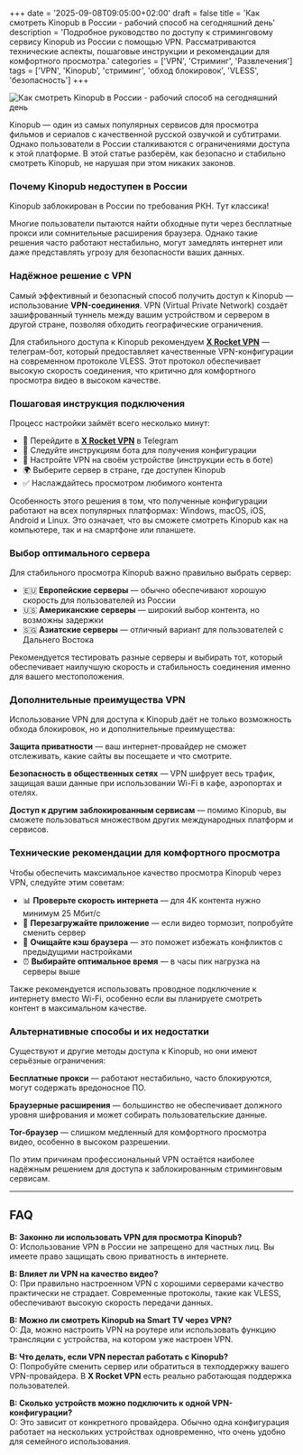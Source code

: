 +++
date = '2025-09-08T09:05:00+02:00'
draft = false
title = 'Как смотреть Kinopub в России - рабочий способ на сегодняшний день'
description = 'Подробное руководство по доступу к стриминговому сервису Kinopub из России с помощью VPN. Рассматриваются технические аспекты, пошаговые инструкции и рекомендации для комфортного просмотра.'
categories = ['VPN', 'Стриминг', 'Развлечения']
tags = ['VPN', 'Kinopub', 'стриминг', 'обход блокировок', 'VLESS', 'безопасность']
+++

![Как смотреть Kinopub в России - рабочий способ на сегодняшний день](https://imagestoring.fra1.cdn.digitaloceanspaces.com/29CF2699-461E-4037-9A06-A87F9A5BD41C.png)

Kinopub — один из самых популярных сервисов для просмотра фильмов и сериалов с качественной русской озвучкой и субтитрами. Однако пользователи в России сталкиваются с ограничениями доступа к этой платформе. В этой статье разберём, как безопасно и стабильно смотреть Kinopub, не нарушая при этом никаких законов.

### Почему Kinopub недоступен в России

Kinopub заблокирован в России по требования РКН. Тут классика!

Многие пользователи пытаются найти обходные пути через бесплатные прокси или сомнительные расширения браузера. Однако такие решения часто работают нестабильно, могут замедлять интернет или даже представлять угрозу для безопасности ваших данных.

### Надёжное решение с VPN

Самый эффективный и безопасный способ получить доступ к Kinopub — использование **VPN-соединения**. VPN (Virtual Private Network) создаёт зашифрованный туннель между вашим устройством и сервером в другой стране, позволяя обходить географические ограничения.


Для стабильного доступа к Kinopub рекомендуем **[X Rocket VPN](https://t.me/X_Rocket_VPN_bot?start=ref-b-9)** — телеграм-бот, который предоставляет качественные VPN-конфигурации на современном протоколе VLESS. Этот протокол обеспечивает высокую скорость соединения, что критично для комфортного просмотра видео в высоком качестве.

### Пошаговая инструкция подключения

Процесс настройки займёт всего несколько минут:

- 🚀 Перейдите в **[X Rocket VPN](https://t.me/X_Rocket_VPN_bot?start=ref-b-9)** в Telegram
- 📱 Следуйте инструкциям бота для получения конфигурации
- 🔧 Настройте VPN на своём устройстве (инструкции есть в боте)
- 🌍 Выберите сервер в стране, где доступен Kinopub
- ✅ Наслаждайтесь просмотром любимого контента


Особенность этого решения в том, что полученные конфигурации работают на всех популярных платформах: Windows, macOS, iOS, Android и Linux. Это означает, что вы сможете смотреть Kinopub как на компьютере, так и на смартфоне или планшете.

### Выбор оптимального сервера

Для стабильного просмотра Kinopub важно правильно выбрать сервер:

- 🇪🇺 **Европейские серверы** — обычно обеспечивают хорошую скорость для пользователей из России
- 🇺🇸 **Американские серверы** — широкий выбор контента, но возможны задержки
- 🇸🇬 **Азиатские серверы** — отличный вариант для пользователей с Дальнего Востока


Рекомендуется тестировать разные серверы и выбирать тот, который обеспечивает наилучшую скорость и стабильность соединения именно для вашего местоположения.

### Дополнительные преимущества VPN

Использование VPN для доступа к Kinopub даёт не только возможность обхода блокировок, но и дополнительные преимущества:

**Защита приватности** — ваш интернет-провайдер не сможет отслеживать, какие сайты вы посещаете и что смотрите.


**Безопасность в общественных сетях** — VPN шифрует весь трафик, защищая ваши данные при использовании Wi-Fi в кафе, аэропортах и отелях.


**Доступ к другим заблокированным сервисам** — помимо Kinopub, вы сможете пользоваться множеством других международных платформ и сервисов.

### Технические рекомендации для комфортного просмотра

Чтобы обеспечить максимальное качество просмотра Kinopub через VPN, следуйте этим советам:

- 📊 **Проверьте скорость интернета** — для 4K контента нужно минимум 25 Мбит/с
- 🔄 **Перезагружайте приложение** — если видео тормозит, попробуйте сменить сервер
- 💾 **Очищайте кэш браузера** — это поможет избежать конфликтов с предыдущими настройками
- ⏰ **Выбирайте оптимальное время** — в часы пик нагрузка на серверы выше


Также рекомендуется использовать проводное подключение к интернету вместо Wi-Fi, особенно если вы планируете смотреть контент в максимальном качестве.

### Альтернативные способы и их недостатки

Существуют и другие методы доступа к Kinopub, но они имеют серьёзные ограничения:

**Бесплатные прокси** — работают нестабильно, часто блокируются, могут содержать вредоносное ПО.


**Браузерные расширения** — большинство не обеспечивает должного уровня шифрования и может собирать пользовательские данные.


**Tor-браузер** — слишком медленный для комфортного просмотра видео, особенно в высоком разрешении.


По этим причинам профессиональный VPN остаётся наиболее надёжным решением для доступа к заблокированным стриминговым сервисам.

---

## FAQ

**В: Законно ли использовать VPN для просмотра Kinopub?**  
О: Использование VPN в России не запрещено для частных лиц. Вы имеете право защищать свою приватность в интернете.

**В: Влияет ли VPN на качество видео?**  
О: При правильно настроенном VPN с хорошими серверами качество практически не страдает. Современные протоколы, такие как VLESS, обеспечивают высокую скорость передачи данных.

**В: Можно ли смотреть Kinopub на Smart TV через VPN?**  
О: Да, можно настроить VPN на роутере или использовать функцию трансляции с устройства, на котором уже настроен VPN.

**В: Что делать, если VPN перестал работать с Kinopub?**  
О: Попробуйте сменить сервер или обратиться в техподдержку вашего VPN-провайдера. В **X Rocket VPN** есть реально работающая поддержка пользователей.

**В: Сколько устройств можно подключить к одной VPN-конфигурации?**  
О: Это зависит от конкретного провайдера. Обычно одна конфигурация работает на нескольких устройствах одновременно, что очень удобно для семейного использования.
